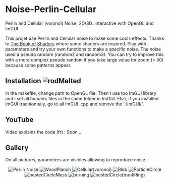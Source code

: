 # Noise-Perlin-Cellular
Perlin and Cellular (voronoï) Noise, 2D/3D. Interactive with OpenGL and ImGUI

This projet use Perlin and Cellular noise to make some cools effects. Thanks to [The Book of Shaders](https://thebookofshaders.com/) where some shaders are inspired.
Play with parameters and try your own functions to make a specific noise.
The noise used a pseudo random (random2 and random3). You can try to improve this with a more complex pseudo random if you take large value for zoom (> 50) because some patterns appear.



## Installation ![rodMelted](https://github.com/Sala2Code/Noise-Perlin-Cellular/assets/109032171/6caed2ae-c5c9-456d-9b55-47c9753fc9a8)
In the makefile, change path to OpenGL file. Then I use too ImGUI library and I set all headers files in the same folder in ImGUI. Else, if you installed ImGUI traditionnaly, go to all ImGUI .cpp and remove the './ImGUI/'.

## YouTube
Video explains the code (fr) : Soon ...

## Gallery 
On all pictures, parameters are visibles allowing to reproduce noise.
<p align="center">
  <img src="![PerlinNoise](https://github.com/Sala2Code/Noise-Perlin-Cellular/assets/109032171/f8611d11-59d4-4ffb-98ff-4c18cd1ee648)" alt="Perlin Noise">
  <img src="![woodPlanch](https://github.com/Sala2Code/Noise-Perlin-Cellular/assets/109032171/7c903a8e-edb3-4af0-8f36-6c55aa76e8ff)" alt="WoodPlanch">
  <img src="![Cellular(Voronoi)](https://github.com/Sala2Code/Noise-Perlin-Cellular/assets/109032171/02e21588-a249-4af7-b825-46145866fa5a)" alt="Cellular(voronoï)">  
  <img src="![Blob](https://github.com/Sala2Code/Noise-Perlin-Cellular/assets/109032171/72cf14cc-7631-41f1-b033-3272731fdd4f)" alt="Blob">  
  <img src="![particleCircle](https://github.com/Sala2Code/Noise-Perlin-Cellular/assets/109032171/6a865b98-ff7f-413a-8fc6-60627985d3ae)" alt="ParticleCircle"> 
  <img src="![nestedCircleMess](https://github.com/Sala2Code/Noise-Perlin-Cellular/assets/109032171/5d07e65a-a458-4b50-8332-8181b1bc346d)" alt="nestedCircleMess">
  <img src="![burning](https://github.com/Sala2Code/Noise-Perlin-Cellular/assets/109032171/2c78049e-2b3a-47cd-a635-4a5ed4cccaec)" alt="burning">  
  <img src="![nestedCircle(trunkRing)](https://github.com/Sala2Code/Noise-Perlin-Cellular/assets/109032171/fd718e3d-8821-4b6f-b27f-5061955c45ae)" alt="nestedCircle(trunkRing)">
</p>



